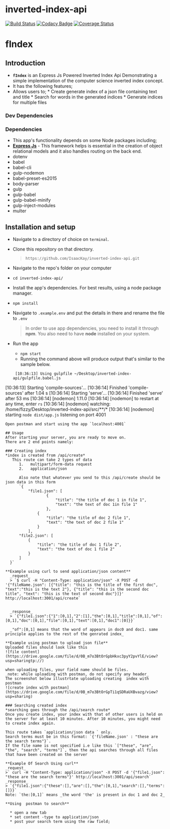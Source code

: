 # inverted-index-api
[![Build Status](https://travis-ci.org/IsaacKay/inverted-index-api.svg?branch=server-side)](https://travis-ci.org/IsaacKay/inverted-index-api) [![Codacy Badge](https://api.codacy.com/project/badge/Grade/751c6e224ed44d53bf3d295399f33073)](https://www.codacy.com/app/IsaacKay/inverted-index-api?utm_source=github.com&amp;utm_medium=referral&amp;utm_content=IsaacKay/inverted-index-api&amp;utm_campaign=Badge_Grade) [![Coverage Status](https://coveralls.io/repos/github/IsaacKay/inverted-index-api/badge.svg?branch=server-side)](https://coveralls.io/github/IsaacKay/inverted-index-api?branch=fixes)

# fIndex

## Introduction
*  **`fIndex`** is an Express Js Powered Inverted Index Api Demonstrating a simple implementation of the computer science inverted index concept. 
*  It has the following features;
  *  Allows users to;
    *  Create generate index of a json file containing text and title
    *  Search for words in the generated indices
    *  Generate indices for multiple files

### Dev Dependencies

### Dependencies
*  This app's functionality depends on some Node packages including;
  *  **[Express Js](https://www.djangoproject.com/)** - This framework helps is essential in the creation of  object relational models and it also handles routing on the back end.
  * dotenv
  * babel
  * babel-cli
  * gulp-nodemon
  * babel-preset-es2015
  *  body-parser
  * gulp
  * gulp-babel
  * gulp-babel-minify
  * gulp-inject-modules
  * multer


## Installation and setup
*  Navigate to a directory of choice on `terminal`.
*  Clone this repository on that directory.
    >`https://github.com/IsaacKay/inverted-index-api.git`

*  Navigate to the repo's folder on your computer
  *  `cd inverted-index-api/`
*  Install the app's dependencies. For best results, using a node package manager.
  *  `npm install`
*  Navigate to `.example.env` and put the details in there and rename the file to `.env`

    >In order to use app dependencies, you need to install it through **npm**. You also need to have **node** installed on your system.

* Run the app
  *  `npm start`
  *  Running the command above will produce output that's similar to the sample below.

  ```
   [10:36:13] Using gulpfile ~/Desktop/inverted-index-api/gulpfile.babel.js
[10:36:13] Starting 'compile-sources'...
[10:36:14] Finished 'compile-sources' after 1.04 s
[10:36:14] Starting 'serve'...
[10:36:14] Finished 'serve' after 53 ms
[10:36:14] [nodemon] 1.11.0
[10:36:14] [nodemon] to restart at any time, enter `rs`
[10:36:14] [nodemon] watching: /home/fizzy/Desktop/inverted-index-api/src/**/*
[10:36:14] [nodemon] starting `node dist/app.js`
listening on port 4001
  ```
Open postman and start using the app `localhost:4001`

  ## Usage
After starting your server, you are ready to move on. 
There are 2 end points namely:

### Creating index
*index is created from /api/create*
	 This route can take 2 types of data
		1. 	 multipart/form-data request
		2. 	 application/json
		
		Also note that whatever you send to this /api/create should be json data in this form
		`{
			"file1.json": [
					{
						"title": "the title of doc 1 in file 1",
						"text": "the text of doc 1in file 1"
					},
				{
					"title": "the title of doc 2 file 1",
					"text": "the text of doc 2 file 1"
				}
			],
		"file2.json": [
			{
				"title": "the title of doc 1 file 2",
				"text": "the text of doc 1 file 2"
			}
		]
	}`

**Example using curl to send application/json content**
	_request_
	> `$ curl -H "Content-Type: application/json" -X POST -d '{"fileName.json": [{"title": "this is the title of the first doc", "text":"this is the text 2"}, {"title": "this is the second doc title", "text": "this is the text of second doc"}]}' http://localhost:3001/api/create`


	_response_
	> `{"file1.json":{"1":[0,1],"2":[1],"the":[0,1],"title":[0,1],"of":[0,1],"doc":[0,1],"file":[0,1],"text":[0,1],"doc1":[0]}}`
	
	_"of":[0,1] means that the word of appears in doc0 and doc1. same principle applies to the rest of the genrated index_

**Example using postman to upload json file**
Uploaded files should look like this
![file content](https://drive.google.com/file/d/0B_m7o3BtOrGpbHkxc3pyY2pvYlE/view?usp=sharingtp://)

when uploading files, your field name should be files.
_note: while uploading with postman, do not specify any header_
The screenshot below illustrtate uploading creating  index with postman
![create index with postman](https://drive.google.com/file/d/0B_m7o3BtOrGpTi1qSDRaUXBvazg/view?usp=sharing)

### Searching created index
*searching goes through the /api/search route*
Once you create index, your index with that of other users is held on the server for at least 10 minutes. After 10 minutes, you might need to create index again.

This route takes `application/json data ` only.
Search terms must be in this format: `{'fileName.json' : "these are the search terms"}`.
If the file name is not specified i.e like this `["these", "are", "the", "search", "terms"]`, then the api searches through all files that have been created on the server

**Example Of Search Using curl**
_request_
>` curl -H "Content-Type: application/json" -X POST -d '{"file1.json": "these are the search terms"}' http://localhost:3001/api/search`
_response_
> `{"file1.json":{"these":[],"are":[],"the":[0,1],"search":[],"terms":[]}}`
Note: `the:[0,1]` means _the word 'the' is present in doc 1 and doc 2_

**Using  postman to search**

	* open a new tab
	* set content -type to application/json
	* post your search term using the raw field;



